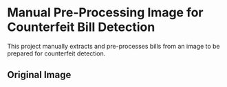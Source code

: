 # Manual Pre-Processing Image for Counterfeit Bill Detection
This project manually extracts and pre-processes bills from an image to be prepared for counterfeit detection.
## Original Image
